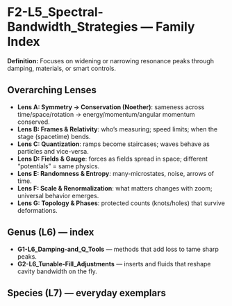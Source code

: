 # F2-L5_Spectral-Bandwidth_Strategies — Family Index
**Definition:** Focuses on widening or narrowing resonance peaks through damping, materials, or smart controls.

## Overarching Lenses

- **Lens A: Symmetry -> Conservation (Noether)**: sameness across time/space/rotation → energy/momentum/angular momentum conserved.
- **Lens B: Frames & Relativity**: who’s measuring; speed limits; when the stage (spacetime) bends.
- **Lens C: Quantization**: ramps become staircases; waves behave as particles and vice-versa.
- **Lens D: Fields & Gauge**: forces as fields spread in space; different “potentials” = same physics.
- **Lens E: Randomness & Entropy**: many-microstates, noise, arrows of time.
- **Lens F: Scale & Renormalization**: what matters changes with zoom; universal behavior emerges.
- **Lens G: Topology & Phases**: protected counts (knots/holes) that survive deformations.

## Genus (L6) — index
- **G1-L6_Damping-and_Q_Tools** — methods that add loss to tame sharp peaks.
- **G2-L6_Tunable-Fill_Adjustments** — inserts and fluids that reshape cavity bandwidth on the fly.

## Species (L7) — everyday exemplars
